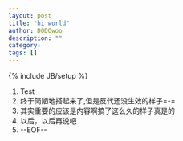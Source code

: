 ```yaml
---
layout: post
title: "hi world"
author: DODOwoo
description: ""
category: 
tags: []
---
```

{% include JB/setup %}
1. Test
2. 终于简陋地搭起来了,但是反代还没生效的样子=-=
3. 其实重要的应该是内容啊搞了这么久的样子真是的
4. 以后，以后再说吧
5. --EOF--
